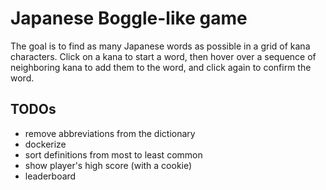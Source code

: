 # Japanese Boggle-like game

The goal is to find as many Japanese words as possible in a grid of kana characters.
Click on a kana to start a word, then hover over a sequence of neighboring kana to add them to the word,
and click again to confirm the word.

## TODOs

- remove abbreviations from the dictionary
- dockerize
- sort definitions from most to least common
- show player's high score (with a cookie)
- leaderboard